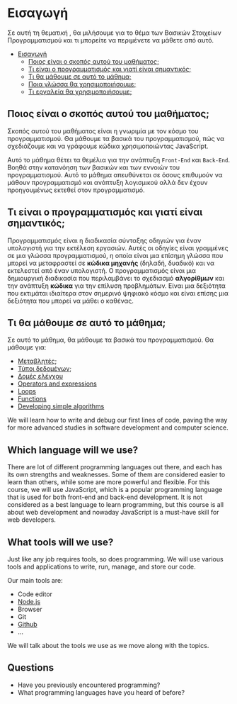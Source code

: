 # Εισαγωγή

Σε αυτή τη θεματική , θα μιλήσουμε για το θέμα των Βασικών Στοιχείων Προγραμματισμού και τι μπορείτε να περιμένετε να μάθετε από αυτό.

- [Εισαγωγή](#Εισαγωγή)
  - [Ποιος είναι ο σκοπός αυτού του μαθήματος;](#Ποιος-είναι-ο-σκοπός-αυτού-του-μαθήματος-;)
  - [Τι είναι ο προγραμματισμός και γιατί είναι σημαντικός;](#Τι-είναι-ο-προγραμματισμός-και-γιατί-είναι-σημαντικός-;)
  - [Τι θα μάθουμε σε αυτό το μάθημα;](#Τι-θα-μάθουμε-σε-αυτό-το-μάθημα-;)
  - [Ποια γλώσσα θα χρησιμοποιήσουμε;](#Ποια-γλώσσα-θα-χρησιμοποιήσουμε-;)
  - [Τι εργαλεία θα χρησιμοποιήσουμε;](#Τι-εργαλεία-θα-χρησιμοποιήσουμε-;)


## Ποιος είναι ο σκοπός αυτού του μαθήματος;

Σκοπός αυτού του μαθήματος είναι η γνωριμία με τον κόσμο του προγραμματισμού. Θα μάθουμε τα βασικά του προγραμματισμού, πώς να σχεδιάζουμε και να γράφουμε κώδικα χρησιμοποιώντας JavaScript.

Αυτό το μάθημα θέτει τα θεμέλια για την ανάπτυξη `Front-End` και `Back-End`. Βοηθά στην κατανόηση των βασικών και των εννοιών του προγραμματισμού. Αυτό το μάθημα απευθύνεται σε όσους επιθυμούν να μάθουν προγραμματισμό και ανάπτυξη λογισμικού αλλά δεν έχουν προηγουμένως εκτεθεί στον προγραμματισμό.

## Τι είναι ο προγραμματισμός και γιατί είναι σημαντικός;

Προγραμματισμός είναι η διαδικασία σύνταξης οδηγιών για έναν υπολογιστή για την εκτέλεση εργασιών. Αυτές οι οδηγίες είναι γραμμένες σε μια γλώσσα προγραμματισμού, η οποία είναι μια επίσημη γλώσσα που μπορεί να μεταφραστεί σε **κώδικα μηχανής** (δηλαδή, δυαδικό) και να εκτελεστεί από έναν υπολογιστή.
Ο προγραμματισμός είναι μια δημιουργική διαδικασία που περιλαμβάνει το σχεδιασμό **αλγορίθμων** και την ανάπτυξη **κώδικα** για την επίλυση προβλημάτων. Είναι μια δεξιότητα που εκτιμάται ιδιαίτερα στον σημερινό ψηφιακό κόσμο και είναι επίσης μια δεξιότητα που μπορεί να μάθει ο καθένας.

## Τι θα μάθουμε σε αυτό το μάθημα;

Σε αυτό το μάθημα, θα μάθουμε τα βασικά του προγραμματισμού. Θα μάθουμε για:
- [Μεταβλητές](https://github.com/FE-BE-Microdegrees/Subjects/blob/Translate/Programming-Basics/Topics/Variables/README.md);
- [Τύποι δεδομένων](https://github.com/FE-BE-Microdegrees/Subjects/blob/Translate/Programming-Basics/Topics/Data-Types/README.md);
- [Δομές ελέγχου](https://github.com/FE-BE-Microdegrees/Subjects_GR/tree/main/Programming-Basics/Topics/Data-Structures)
- [Operators and expressions](https://github.com/FE-BE-Microdegrees/Subjects/blob/Translate/Programming-Basics/Topics/Operators/README.md)
- [Loops](https://github.com/FE-BE-Microdegrees/Subjects/blob/Translate/Programming-Basics/Topics/Loops/README.md)
- [Functions](https://github.com/FE-BE-Microdegrees/Subjects/blob/Translate/Programming-Basics/Topics/Functions/README.md)
- [Developing simple algorithms](https://github.com/FE-BE-Microdegrees/Subjects/blob/Translate/Programming-Basics/Topics/Algorithms/README.md)

We will learn how to write and debug our first lines of code, paving the way for more advanced studies in software development and computer science.

## Which language will we use?

There are lot of different programming languages out there, and each has its own strengths and weaknesses. Some of them are considered easier to learn than others, while some are more powerful and flexible. For this course, we will use JavaScript, which is a popular programming language that is used for both front-end and back-end development. It is not considered as a best language to learn programming, but this course is all about web development and nowaday JavaScript is a must-have skill for web developers.

## What tools will we use?

Just like any job requires tools, so does programming. We will use various tools and applications to write, run, manage, and store our code.

Our main tools are:

- Code editor
- [Node.js](https://github.com/FE-BE-Microdegrees/Subjects/blob/Translate/Programming-Basics/Topics/NodeJS/README.md)
- Browser
- Git
- [Github](https://github.com/)
- ...

We will talk about the tools we use as we move along with the topics.

## Questions

- Have you previously encountered programming?
- What programming languages have you heard of before?
